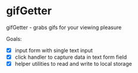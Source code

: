 # gifGetter
gifGetter - grabs gifs for your viewing pleasure

Goals: 

- [x] input form with single text input
- [x] click handler to capture data in text form field
- [x] helper utilities to read and write to local storage
